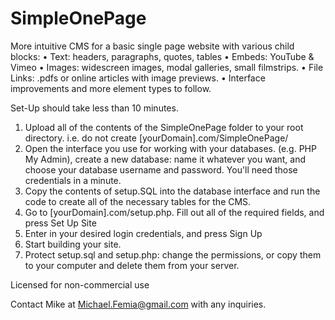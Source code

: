 # SimpleOnePage
More intuitive CMS for a basic single page website with various child blocks:
 • Text: headers, paragraphs, quotes, tables
 • Embeds: YouTube & Vimeo
 • Images: widescreen images, modal galleries, small filmstrips.
 • File Links: .pdfs or online articles with image previews.
 • Interface improvements and more element types to follow.

Set-Up should take less than 10 minutes.

1. Upload all of the contents of the SimpleOnePage folder to your root directory. i.e. do not create [yourDomain].com/SimpleOnePage/ 
2. Open the interface you use for working with your databases. (e.g. PHP My Admin), create a new database: name it whatever you want, and choose your database username and password. You'll need those credentials in a minute.
3. Copy the contents of setup.SQL into the database interface and run the code to create all of the necessary tables for the CMS. 
4. Go to [yourDomain].com/setup.php. Fill out all of the required fields, and press Set Up Site
5. Enter in your desired login credentials, and press Sign Up
6. Start building your site. 
7. Protect setup.sql and setup.php: change the permissions, or copy them to your computer and delete them from your server.

Licensed for non-commercial use

Contact Mike at Michael.Femia@gmail.com with any inquiries.
